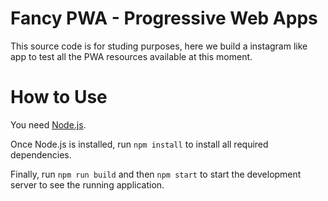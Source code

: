 # Fancy PWA - Progressive Web Apps
This source code is for studing purposes, here we build a instagram like app to test all the PWA resources available at this moment.

# How to Use
You need [Node.js](https://nodejs.org).

Once Node.js is installed, run `npm install` to install all required dependencies.

Finally, run `npm run build` and then `npm start` to start the development server to see the running application.
